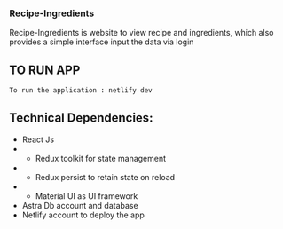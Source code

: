 ### Recipe-Ingredients
Recipe-Ingredients is website to view recipe and ingredients, which also provides a simple interface input the data via login

## TO RUN APP

 ```sh
 To run the application : netlify dev
 ```
## Technical Dependencies:

- React Js
- * Redux toolkit for state management
- * Redux persist to retain state on reload
- * Material UI as UI framework
- Astra Db account and database
- Netlify account to deploy the app

